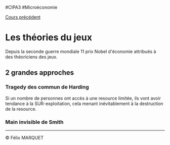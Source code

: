#CIPA3 #Microéconomie

[Cours précédent](Microéconomie%20Cours%205.md)

# Les théories du jeux
Depuis la seconde guerre mondiale 11 prix Nobel d'économie attribués à des théoriciens des jeux.

## 2 grandes approches
### Tragedy des commun de Harding
Si un nombre de personnes ont accès à une resource limitée, ils vont avoir tendance à la SUR-exploitation, cela menant inévitablement à la destruction de la resource.
### Main invisible de Smith

---
&copy; Félix MARQUET